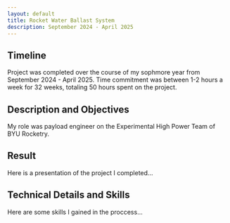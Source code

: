```yaml
---
layout: default
title: Rocket Water Ballast System
description: September 2024 - April 2025
---
```


## Timeline

Project was completed over the course of my sophmore year from September 2024 - April 2025. Time commitment was between 1-2 hours a week for 32 weeks, totaling 50 hours spent on the project.

## Description and Objectives

My role was payload engineer on the Experimental High Power Team of BYU Rocketry.

## Result

Here is a presentation of the project I completed...

## Technical Details and Skills

Here are some skills I gained in the proccess...